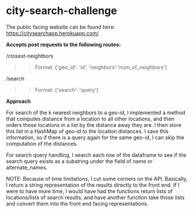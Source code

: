 # city-search-challenge

The public facing website can be found here: https://citysearchapp.herokuapp.com/

**Accepts post requests to the following routes:**

/closest-neightbors 

>> Format: {'geo_id': 'id', 'neighbors':'num_of_neighbors'}

/search

>> Format: {'search': 'query'}


**Approach**

For search of the k nearest neighbors to a geo-id, I implemented a method that computes distance from a location to all other locations, and then orders these locations in a list by the distance away they are. I then store this list in a HashMap of geo-id to the location distances. I save this information, so if there is a query again for the same geo-id, I can skip the computation of the distances.


For search query handling, I search each row of the dataframe to see if the search query exists as a substring under the field of name or alternate_names.



NOTE: Because of time limitations, I cut some corners on the API. Basically, I return a string representation of the results directly to the front end. If I were to have more time, I would have had the functions return lists of locations/lists of search results, and have another function take those lists and convert them into the front end facing representations. 

